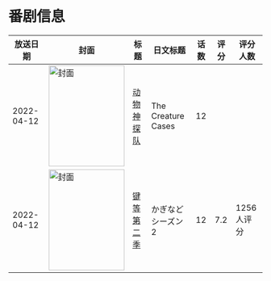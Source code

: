 # 番剧信息

|放送日期|封面|标题|日文标题|话数|评分|评分人数|
|---|---|---|---|---|---|---|
|2022-04-12|<img src="https://lain.bgm.tv/pic/cover/c/e4/ce/387838_WnncK.jpg" alt="封面" style="width:150px;height:200px;object-fit:cover;">|[动物神探队](https://bangumi.tv/subject/387838)|The Creature Cases|12|||
|2022-04-12|<img src="https://lain.bgm.tv/pic/cover/c/25/27/363880_j4cj6.jpg" alt="封面" style="width:150px;height:200px;object-fit:cover;">|[键等 第二季](https://bangumi.tv/subject/363880)|かぎなど シーズン2|12|7.2|1256人评分|
